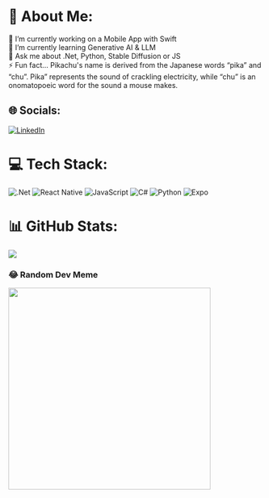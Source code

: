 # 💫 About Me:
🔭 I’m currently working on a Mobile App with Swift<br>🌱 I’m currently learning Generative AI & LLM<br>💬 Ask me about .Net, Python, Stable Diffusion or JS<br>⚡ Fun fact... Pikachu's name is derived from the Japanese words “pika” and “chu”. Pika” represents the sound of crackling electricity, while “chu” is an onomatopoeic word for the sound a mouse makes.


## 🌐 Socials:
[![LinkedIn](https://img.shields.io/badge/LinkedIn-%230077B5.svg?logo=linkedin&logoColor=white)](https://linkedin.com/in/ege-ardic) 

# 💻 Tech Stack:
![.Net](https://img.shields.io/badge/.NET-5C2D91?style=for-the-badge&logo=.net&logoColor=white) ![React Native](https://img.shields.io/badge/react_native-%2320232a.svg?style=for-the-badge&logo=react&logoColor=%2361DAFB) ![JavaScript](https://img.shields.io/badge/javascript-%23323330.svg?style=for-the-badge&logo=javascript&logoColor=%23F7DF1E) ![C#](https://img.shields.io/badge/c%23-%23239120.svg?style=for-the-badge&logo=csharp&logoColor=white) ![Python](https://img.shields.io/badge/python-3670A0?style=for-the-badge&logo=python&logoColor=ffdd54) ![Expo](https://img.shields.io/badge/expo-1C1E24?style=for-the-badge&logo=expo&logoColor=#D04A37)
# 📊 GitHub Stats:
![](https://github-readme-streak-stats.herokuapp.com/?user=egeardic&theme=dark&hide_border=true)<br/>

### 😂 Random Dev Meme
<img src='https://codermemes.vercel.app/#1' style="height: 400px;"/>

<!-- Proudly created with GPRM ( https://gprm.itsvg.in ) -->
